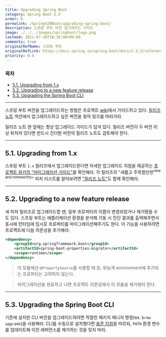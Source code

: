 ```yaml
---
title: Upgrading Spring Boot
category: Spring Boot 2.X
order: 6
permalink: /Spring%20Boot/upgrading-spring-boot/
description: 스프링 부트 버전 업그레이드 가이드
image: ./../../images/springboot/logo.png
lastmod: 2021-07-26T18:30:00+09:00
comments: true
originalRefName: 스프링 부트
originalRefLink: https://docs.spring.io/spring-boot/docs/2.5.2/reference/htmlsingle/#upgrading
priority: 0.4
---
```


### 목차

- [5.1. Upgrading from 1.x](#51-upgrading-from-1x)
- [5.2. Upgrading to a new feature release](#52-upgrading-to-a-new-feature-release)
- [5.3. Upgrading the Spring Boot CLI](#53-upgrading-the-spring-boot-cli)

---

스프링 부트 버전을 업그레이드하는 방법은 프로젝트 [wiki](https://github.com/spring-projects/spring-boot/wiki)에서 가이드하고 있다. [릴리즈 노트](https://github.com/spring-projects/spring-boot/wiki#release-notes) 섹션에서 업그레이드하고 싶은 버전을 찾아 링크를 따라가라.

릴리즈 노트 맨 앞에는 항상 업그레이드 가이드가 담겨 있다. 릴리즈 버전이 두 버전 이상 뒤처져 있다면 반드시 건더뛴 버전의 릴리즈 노트도 검토해야 한다.

---

## 5.1. Upgrading from 1.x

스프링 부트 `1.x` 릴리즈에서 업그레이드한다면 자세한 업그레이드 지침을 제공하는 [프로젝트 위키의 "마이그레이션 가이드"](https://github.com/spring-projects/spring-boot/wiki/Spring-Boot-2.0-Migration-Guide)를 확인해라. 각 릴리즈의 "새롭고 주목할만한<sup>new and noteworthy</sup>" 피처 리스트를 알아보려면 ["릴리즈 노트"](https://github.com/spring-projects/spring-boot/wiki)도 함께 확인해라.

---

## 5.2. Upgrading to a new feature release

새 피처 릴리즈로 업그레이드할 땐, 일부 프로퍼티의 이름이 변경되었거나 제거됐을 수도 있다. 스프링 부트는 애플리케이션 환경을 분석해 기동 시 진단 결과를 출력해주면서 동시에 런타임에 임시로 프로퍼티를 마이그레이션해주기도 한다. 이 기능을 사용하려면 프로젝트에 다음 의존성을 추가해라:

```xml
<dependency>
    <groupId>org.springframework.boot</groupId>
    <artifactId>spring-boot-properties-migrator</artifactId>
    <scope>runtime</scope>
</dependency>
```

> 이 모듈에선 `@PropertySource`를 사용할 때 등, 뒤늦게 environment에 추가되는 프로퍼티는 고려하지 않는다.

> 마이그레이션을 완료하고 나면 프로젝트 의존성에서 이 모듈을 제거해야 한다.

---

## 5.3. Upgrading the Spring Boot CLI

기존에 설치한 CLI 버전을 업그레이드하려면 적절한 패키지 매니저 명령(ex. `brew upgrade`)을 사용해라. CLI를 수동으로 설치했다면 [표준 지침](../getting-started/#manual-installation)을 따르되, `PATH` 환경 변수를 업데이트해 이전 레퍼런스를 제거하는 것을 잊지 마라.
